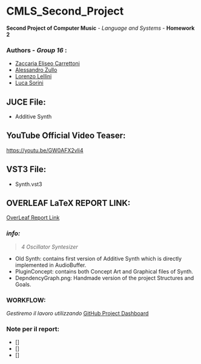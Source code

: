 # CMLS_Second_Project
 **Second Project of Computer Music** \- _Language and Systems_ \- **Homework 2**

 ### Authors \- ***Group 16*** :
- [Zaccaria Eliseo Carrettoni](https://github.com/IronZack95)
- [Alessandro Zullo](https://github.com/Alessandro199762)
- [Lorenzo Lellini](https://github.com/LorenzoLellini)
- [Luca Sorini](https://github.com/lucasorini)

## JUCE File:
- Additive Synth

## YouTube Official Video Teaser:
https://youtu.be/GW0AFX2vli4

## VST3 File:
- Synth.vst3

## OVERLEAF LaTeX REPORT LINK:
[OverLeaf Report Link](https://it.overleaf.com/project/6079618afecc78176a30d173)

### *info:*
> _4 Oscillator Syntesizer_
- Old Synth: contains first version of Additive Synth which is directly implemented in AudioBuffer.
- PluginConcept: contains both Concept Art and Graphical files of Synth.
- DepndencyGraph.png: Handmade version of the project Structures and Goals.

### WORKFLOW:
_Gestiremo il lavoro utilizzando_ [GitHub Project Dashboard](https://github.com/users/IronZack95/projects/2)

### Note per il report:
- []
- []
- []

